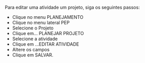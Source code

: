 Para editar uma atividade um projeto, siga os seguintes passos:

* Clique no menu PLANEJAMENTO
* Clique no menu lateral PEP
* Selecione o Projeto
* Clique em... PLANEJAR PROJETO
* Selecione a atividade
* Clique em ...EDITAR ATIVIDADE
* Altere os campos
* Clique em SALVAR.